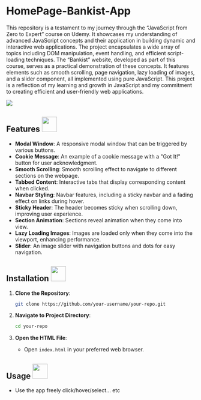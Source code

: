 # HomePage-Bankist-App
This repository is a testament to my journey through the “JavaScript from Zero to Expert” course on Udemy. It showcases my understanding of advanced JavaScript concepts and their application in building dynamic and interactive web applications. The project encapsulates a wide array of topics including DOM manipulation, event handling, and efficient script-loading techniques. The “Bankist” website, developed as part of this course, serves as a practical demonstration of these concepts. It features elements such as smooth scrolling, page navigation, lazy loading of images, and a slider component, all implemented using pure JavaScript. This project is a reflection of my learning and growth in JavaScript and my commitment to creating efficient and user-friendly web applications.

<img src="https://github.com/MotasemNabeelAli/HomePage-Bankist-App/blob/main/preview%20of%20bankist%20app.png">

## Features <img src="https://github.com/MotasemNabeelAli/Palestine_Martyrs_Organizer/assets/97013908/7fc60202-2d63-443c-acbc-621634d0952e" width="40">

- **Modal Window**: A responsive modal window that can be triggered by various buttons.
- **Cookie Message**: An example of a cookie message with a "Got It!" button for user acknowledgment.
- **Smooth Scrolling**: Smooth scrolling effect to navigate to different sections on the webpage.
- **Tabbed Content**: Interactive tabs that display corresponding content when clicked.
- **Navbar Styling**: Navbar features, including a sticky navbar and a fading effect on links during hover.
- **Sticky Header**: The header becomes sticky when scrolling down, improving user experience.
- **Section Animation**: Sections reveal animation when they come into view.
- **Lazy Loading Images**: Images are loaded only when they come into the viewport, enhancing performance.
- **Slider**: An image slider with navigation buttons and dots for easy navigation.

## Installation <img src="https://github.com/MotasemNabeelAli/Palestine_Martyrs_Organizer/assets/97013908/2899a7a2-b3e8-4695-91aa-0c8b722cc87f" width="40">

1. **Clone the Repository**: 
    ```bash
    git clone https://github.com/your-username/your-repo.git
    ```

2. **Navigate to Project Directory**:
    ```bash
    cd your-repo
    ```

3. **Open the HTML File**:
    - Open `index.html` in your preferred web browser.

## Usage <img src="https://github.com/MotasemNabeelAli/Palestine_Martyrs_Organizer/assets/97013908/249180b1-fb2d-461f-94ca-aeb5ecbb21b6" width="40">

- Use the app freely click/hover/select... etc

